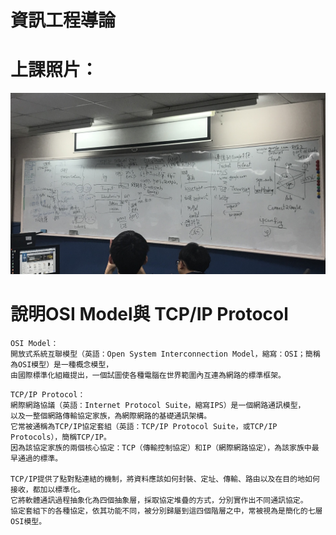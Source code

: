 # 資訊工程導論

# 上課照片：
![協定protocol](protocol.jpg)

# 說明OSI Model與 TCP/IP Protocol
```
OSI Model：
開放式系統互聯模型（英語：Open System Interconnection Model，縮寫：OSI；簡稱為OSI模型）是一種概念模型，
由國際標準化組織提出，一個試圖使各種電腦在世界範圍內互連為網路的標準框架。
```
```
TCP/IP Protocol：
網際網路協議（英語：Internet Protocol Suite，縮寫IPS）是一個網路通訊模型，
以及一整個網路傳輸協定家族，為網際網路的基礎通訊架構。
它常被通稱為TCP/IP協定套組（英語：TCP/IP Protocol Suite，或TCP/IP Protocols），簡稱TCP/IP。
因為該協定家族的兩個核心協定：TCP（傳輸控制協定）和IP（網際網路協定），為該家族中最早通過的標準。

TCP/IP提供了點對點連結的機制，將資料應該如何封裝、定址、傳輸、路由以及在目的地如何接收，都加以標準化。
它將軟體通訊過程抽象化為四個抽象層，採取協定堆疊的方式，分別實作出不同通訊協定。
協定套組下的各種協定，依其功能不同，被分別歸屬到這四個階層之中，常被視為是簡化的七層OSI模型。

```
